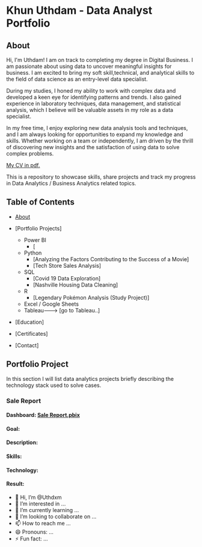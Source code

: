 # Khun Uthdam - Data Analyst Portfolio

## About

Hi, I'm Uthdam! I am on track to completing my degree in Digital Business. I am passionate about using data to uncover meaningful insights for business. I am excited to bring my soft skill,technical, and analytical skills to the field of data science as an entry-level data specialist.

During my studies, I honed my ability to work with complex data and developed a keen eye for identifying patterns and trends. I also gained experience in laboratory techniques, data management, and statistical analysis, which I believe will be valuable assets in my role as a data specialist.

In my free time, I enjoy exploring new data analysis tools and techniques, and I am always looking for opportunities to expand my knowledge and skills. Whether working on a team or independently, I am driven by the thrill of discovering new insights and the satisfaction of using data to solve complex problems.

[My CV in pdf.](https://github.com/Uthdxm/uthdam-khun-portfolio/blob/main/uthdam-khun-cv.pdf)


This is a repository to showcase skills, share projects and track my progress in Data Analytics / Business Analytics related topics.

## Table of Contents
- [About](https://github.com/Uthdxm/uthdam-khun-portfolio/blob/main/README.md#About)
- [Portfolio Projects]
  - Power BI
    - [
  - Python
    - [Analyzing the Factors Contributing to the Success of a Movie]
    - [Tech Store Sales Analysis]
  - SQL
    - [Covid 19 Data Exploration]
    - [Nashville Housing Data Cleaning]
  - R
    - [Legendary Pokémon Analysis (Study Project)]
  - Excel / Google Sheets
  - Tableau---> [go to Tableau..]

  


- [Education] 
- [Certificates]
- [Contact]

## Portfolio Project
In this section I will list data analytics projects briefly describing the technology stack used to solve cases.
### Sale Report
#### Dashboard: [Sale Report.pbix](https://github.com/Uthdxm/uthdam-khun-portfolio/blob/main/Sale%20Report.pbix)

#### Goal:

#### Description:

#### Skills:

#### Technology:

#### Result:

- 👋 Hi, I’m @Uthdxm
- 👀 I’m interested in ...
- 🌱 I’m currently learning ...
- 💞️ I’m looking to collaborate on ...
- 📫 How to reach me ...
- 😄 Pronouns: ...
- ⚡ Fun fact: ...

<!---
Uthdxm/Uthdxm is a ✨ special ✨ repository because its `README.md` (this file) appears on your GitHub profile.
You can click the Preview link to take a look at your changes.
--->

